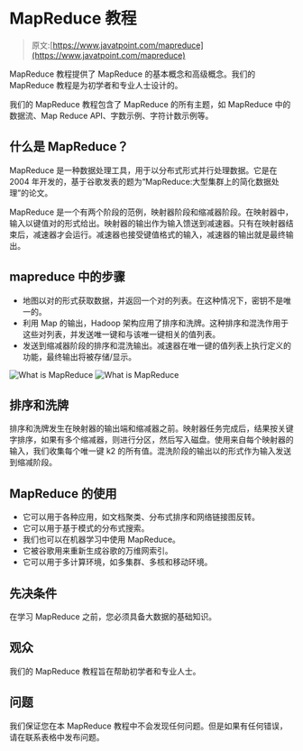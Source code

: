 # MapReduce 教程

> 原文:[https://www.javatpoint.com/mapreduce](https://www.javatpoint.com/mapreduce)

MapReduce 教程提供了 MapReduce 的基本概念和高级概念。我们的 MapReduce 教程是为初学者和专业人士设计的。

我们的 MapReduce 教程包含了 MapReduce 的所有主题，如 MapReduce 中的数据流、Map Reduce API、字数示例、字符计数示例等。

## 什么是 MapReduce？

MapReduce 是一种数据处理工具，用于以分布式形式并行处理数据。它是在 2004 年开发的，基于谷歌发表的题为“MapReduce:大型集群上的简化数据处理”的论文。

MapReduce 是一个有两个阶段的范例，映射器阶段和缩减器阶段。在映射器中，输入以键值对的形式给出。映射器的输出作为输入馈送到减速器。只有在映射器结束后，减速器才会运行。减速器也接受键值格式的输入，减速器的输出就是最终输出。

## mapreduce 中的步骤

*   地图以对的形式获取数据，并返回一个<key value="">对的列表。在这种情况下，密钥不是唯一的。</key>
*   利用 Map 的输出，Hadoop 架构应用了排序和洗牌。这种排序和混洗作用于这些<key value="">对列表，并发送唯一键和与该唯一键<key list="">相关的值列表。</key></key>
*   发送到缩减器阶段的排序和混洗输出。减速器在唯一键的值列表上执行定义的功能，最终输出<key value="">将被存储/显示。</key>

![What is MapReduce](../Images/5665b1e4ffba6ff6a7251ed1a1ef2f86.png) ![What is MapReduce](../Images/b7d63817f0f8cdc43ef29c6dd3f69808.png)

## 排序和洗牌

排序和洗牌发生在映射器的输出端和缩减器之前。映射器任务完成后，结果按关键字排序，如果有多个缩减器，则进行分区，然后写入磁盘。使用来自每个映射器<k2>的输入，我们收集每个唯一键 k2 的所有值。混洗阶段的输出以<k2 list="">的形式作为输入发送到缩减阶段。</k2></k2>

## MapReduce 的使用

*   它可以用于各种应用，如文档聚类、分布式排序和网络链接图反转。
*   它可以用于基于模式的分布式搜索。
*   我们也可以在机器学习中使用 MapReduce。
*   它被谷歌用来重新生成谷歌的万维网索引。
*   它可以用于多计算环境，如多集群、多核和移动环境。

## 先决条件

在学习 MapReduce 之前，您必须具备大数据的基础知识。

## 观众

我们的 MapReduce 教程旨在帮助初学者和专业人士。

## 问题

我们保证您在本 MapReduce 教程中不会发现任何问题。但是如果有任何错误，请在联系表格中发布问题。
